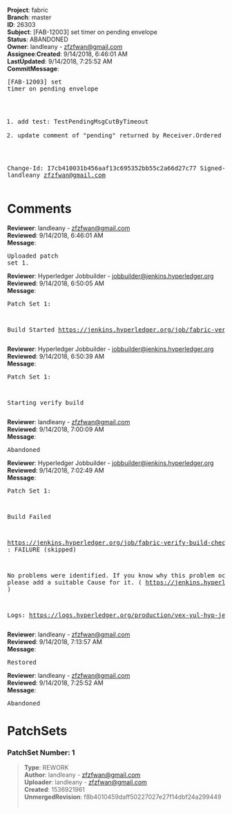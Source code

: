 <strong>Project</strong>: fabric</br><strong>Branch</strong>: master<br><strong>ID</strong>: 26303<br><strong>Subject</strong>: [FAB-12003] set timer on pending envelope<br><strong>Status</strong>: ABANDONED<br><strong>Owner</strong>: landleany - zfzfwan@gmail.com<br><strong>Assignee</strong>:<strong>Created</strong>: 9/14/2018, 6:46:01 AM<br><strong>LastUpdated</strong>: 9/14/2018, 7:25:52 AM<br><strong>CommitMessage</strong>:<br><pre>[FAB-12003] set timer on pending envelope

1. add test: TestPendingMsgCutByTimeout
2. update comment of "pending" returned by Receiver.Ordered

Change-Id: I7cb410031b456aaf13c695352bb55c2a66d27c77
Signed-off-by: landleany <zfzfwan@gmail.com>
</pre><h1>Comments</h1><strong>Reviewer</strong>: landleany - zfzfwan@gmail.com<br><strong>Reviewed</strong>: 9/14/2018, 6:46:01 AM<br><strong>Message</strong>: <pre>Uploaded patch set 1.</pre><strong>Reviewer</strong>: Hyperledger Jobbuilder - jobbuilder@jenkins.hyperledger.org<br><strong>Reviewed</strong>: 9/14/2018, 6:50:05 AM<br><strong>Message</strong>: <pre>Patch Set 1:

Build Started https://jenkins.hyperledger.org/job/fabric-verify-build-checks-x86_64/5183/</pre><strong>Reviewer</strong>: Hyperledger Jobbuilder - jobbuilder@jenkins.hyperledger.org<br><strong>Reviewed</strong>: 9/14/2018, 6:50:39 AM<br><strong>Message</strong>: <pre>Patch Set 1:

Starting verify build</pre><strong>Reviewer</strong>: landleany - zfzfwan@gmail.com<br><strong>Reviewed</strong>: 9/14/2018, 7:00:09 AM<br><strong>Message</strong>: <pre>Abandoned</pre><strong>Reviewer</strong>: Hyperledger Jobbuilder - jobbuilder@jenkins.hyperledger.org<br><strong>Reviewed</strong>: 9/14/2018, 7:02:49 AM<br><strong>Message</strong>: <pre>Patch Set 1:

Build Failed 

https://jenkins.hyperledger.org/job/fabric-verify-build-checks-x86_64/5183/ : FAILURE (skipped)

No problems were identified. If you know why this problem occurred, please add a suitable Cause for it. ( https://jenkins.hyperledger.org/job/fabric-verify-build-checks-x86_64/5183/ )

Logs: https://logs.hyperledger.org/production/vex-yul-hyp-jenkins-3/fabric-verify-build-checks-x86_64/5183</pre><strong>Reviewer</strong>: landleany - zfzfwan@gmail.com<br><strong>Reviewed</strong>: 9/14/2018, 7:13:57 AM<br><strong>Message</strong>: <pre>Restored</pre><strong>Reviewer</strong>: landleany - zfzfwan@gmail.com<br><strong>Reviewed</strong>: 9/14/2018, 7:25:52 AM<br><strong>Message</strong>: <pre>Abandoned</pre><h1>PatchSets</h1><h3>PatchSet Number: 1</h3><blockquote><strong>Type</strong>: REWORK<br><strong>Author</strong>: landleany - zfzfwan@gmail.com<br><strong>Uploader</strong>: landleany - zfzfwan@gmail.com<br><strong>Created</strong>: 1536921961<br><strong>UnmergedRevision</strong>: f8b4010459daff50227027e27f14dbf24a299449<br><br></blockquote>